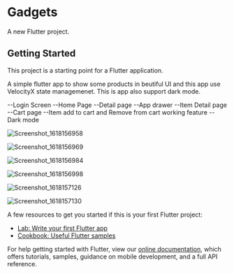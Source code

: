 # Gadgets

A new Flutter project.

## Getting Started

This project is a starting point for a Flutter application.

A simple flutter app to show some products in beutiful UI and this app use VelocityX state managemenet.
This is app also support dark mode.

--Login Screen
--Home Page
--Detail page
--App drawer
--Item Detail page
--Cart page
--Item add to cart and Remove from cart working feature
--Dark mode 



![Screenshot_1618156958](https://user-images.githubusercontent.com/63193296/114312095-096ec080-9b0f-11eb-8fb4-e5971f2a71d9.png)

![Screenshot_1618156969](https://user-images.githubusercontent.com/63193296/114312114-24d9cb80-9b0f-11eb-8675-487e658d3ebd.png)


![Screenshot_1618156984](https://user-images.githubusercontent.com/63193296/114312118-286d5280-9b0f-11eb-8a28-8d524d7c25cb.png)


![Screenshot_1618156998](https://user-images.githubusercontent.com/63193296/114312124-2b684300-9b0f-11eb-84d2-84b503da422a.png)


![Screenshot_1618157126](https://user-images.githubusercontent.com/63193296/114312127-2f946080-9b0f-11eb-956c-02fa46d9b629.png)


![Screenshot_1618157130](https://user-images.githubusercontent.com/63193296/114312131-34591480-9b0f-11eb-9ac0-84e0df168539.png)




A few resources to get you started if this is your first Flutter project:

- [Lab: Write your first Flutter app](https://flutter.dev/docs/get-started/codelab)
- [Cookbook: Useful Flutter samples](https://flutter.dev/docs/cookbook)

For help getting started with Flutter, view our
[online documentation](https://flutter.dev/docs), which offers tutorials,
samples, guidance on mobile development, and a full API reference.
